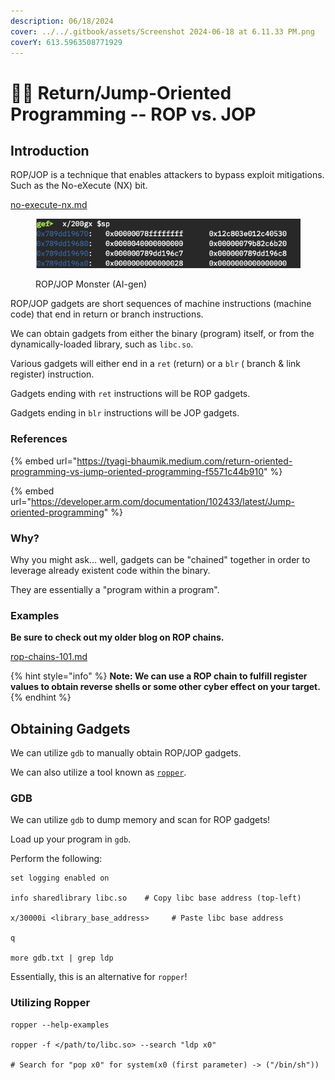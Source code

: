 ```yaml
---
description: 06/18/2024
cover: ../../.gitbook/assets/Screenshot 2024-06-18 at 6.11.33 PM.png
coverY: 613.5963508771929
---
```


# 🤾‍♂️ Return/Jump-Oriented Programming -- ROP vs. JOP

## Introduction

ROP/JOP is a technique that enables attackers to bypass exploit mitigations. Such as the No-eXecute (NX) bit.&#x20;

[no-execute-nx.md](../../binary-exploitation/memory-protections/no-execute-nx.md "mention")

<figure><img src="../../.gitbook/assets/image (1) (1) (1) (1) (1) (1) (1) (1) (1) (1) (1) (1) (1) (1) (1) (1).png" alt=""><figcaption><p>ROP/JOP Monster (AI-gen)</p></figcaption></figure>

ROP/JOP gadgets are short sequences of machine instructions (machine code) that end in return or branch instructions.&#x20;

We can obtain gadgets from either the binary (program) itself, or from the dynamically-loaded library, such as `libc.so`.

Various gadgets will either end in a `ret` (return) or a `blr` ( branch & link register) instruction.&#x20;

Gadgets ending with `ret` instructions will be ROP gadgets.&#x20;

Gadgets ending in `blr` instructions will be JOP gadgets.&#x20;

### References

{% embed url="https://tyagi-bhaumik.medium.com/return-oriented-programming-vs-jump-oriented-programming-f5571c44b910" %}

{% embed url="https://developer.arm.com/documentation/102433/latest/Jump-oriented-programming" %}

### Why?

Why you might ask... well, gadgets can be "chained" together in order to leverage already existent code within the binary.&#x20;

They are essentially a "program within a program".

### Examples

**Be sure to check out my older blog on ROP chains.**

[rop-chains-101.md](../../binary-exploitation/return-oriented-programming-rop/rop-chains-101.md "mention")

{% hint style="info" %}
**Note: We can use a ROP chain to fulfill register values to obtain reverse shells or some other cyber effect on your target.**
{% endhint %}

## Obtaining Gadgets

We can utilize `gdb` to manually obtain ROP/JOP gadgets.

We can also utilize a tool known as [`ropper`](https://github.com/sashs/Ropper).&#x20;



### GDB

We can utilize `gdb` to dump memory and scan for ROP gadgets!

Load up your program in `gdb`.

Perform the following:

```
set logging enabled on

info sharedlibrary libc.so    # Copy libc base address (top-left)

x/30000i <library_base_address>     # Paste libc base address

q

more gdb.txt | grep ldp
```

Essentially, this is an alternative for `ropper`!

### Utilizing Ropper

```
ropper --help-examples

ropper -f </path/to/libc.so> --search "ldp x0"

# Search for "pop x0" for system(x0 (first parameter) -> ("/bin/sh"))
```
